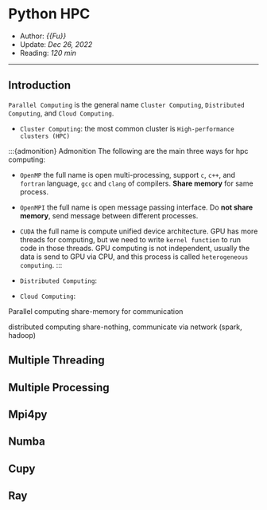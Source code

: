# Python HPC

- Author: *{{Fu}}*
- Update: *Dec 26, 2022*
- Reading: *120 min*

---

## Introduction

`Parallel Computing` is the general name  `Cluster Computing`, `Distributed Computing`, and `Cloud Computing`.

- `Cluster Computing`: the most common cluster is `High-performance clusters (HPC)`

:::{admonition} Admonition
The following are the main three ways for hpc computing:

- `OpenMP` the full name is open multi-processing, support `c`, `c++`, and `fortran` language, `gcc` and `clang` of compilers. **Share memory** for same process.

- `OpenMPI` the full name is open message passing interface. Do **not share memory**, send message between different processes.

- `CUDA` the full name is compute unified device architecture. GPU has more threads for computing, but we need to write `kernel function` to run code in those threads. GPU computing is not independent, usually the data is send to GPU via CPU, and this process is called `heterogeneous computing`.
:::



- `Distributed Computing`:

- `Cloud Computing`:



Parallel computing share-memory for communication

distributed computing share-nothing, communicate via network (spark, hadoop)



## Multiple Threading




## Multiple Processing



## Mpi4py 




## Numba 


## Cupy 



## Ray







